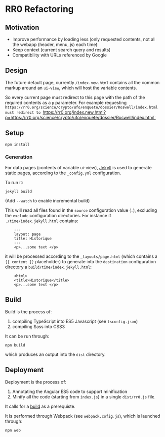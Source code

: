 # RR0 Refactoring

## Motivation

* Improve performance by loading less (only requested contents, not all the webapp (header, menu, js) each time)
* Keep context (current search query and results)
* Compatibility with URLs referenced by Google

## Design 

The future default page, currently `/index.new.html` contains all the common markup around an `ui-view`, 
which will host the variable contents.

So every current page must redirect to this page with the path of the required contents as a `p` parameter. 
For example requesting `https://rr0.org/science/crypto/ufo/enquete/dossier/Roswell/index.html must redirect to
`https://rr0.org/index.new.html?p=https://rr0.org/science/crypto/ufo/enquete/dossier/Roswell/index.html`

## Setup

    npm install

### Generation

For data pages (contents of variable ui-view), [Jekyll](https://jekyllrb.com/docs/usage/) is used to generate static pages,
according to the `_config.yml` configuration.

To run it:

    jekyll build
    
(Add `--watch` to enable incremental build)
    
This will read all files found in the `source` configuration value (`.`), 
excluding the `exclude` configuration directories. For instance if `./time/index.jekyll.html` contains:

```
    ---
    layout: page
    title: Historique
    ---
    <p>...some text </p>
```

it will be processed according to the `_layouts/page.html` 
(which contains a `{{ content }}` placeholder)
to generate into the `destination` configuration directory a `build/time/index.jekyll.html`:

```
    <html>
    <title>Historique</title>
    <p>...some text </p>
```

## Build 

Build is the process of:

1. compiling TypeScript into ES5 Javascript (see `tsconfig.json`)
1. compiling Sass into CSS3

It can be run through:

    npm build
    
which produces an output into the `dist` directory.

## Deployment

Deployment is the process of:

1. Annotating the Angular ES5 code to support minification
1. Minify all the code (starting from `index.js`) in a single `dist/rr0.js` file.

It calls for a [build](#build) as a prerequiste.

It is performed through Webpack (see `webpack.cofig.js`), which is launched through:

    npm web